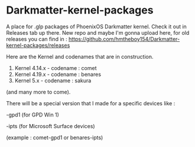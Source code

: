 # Darkmatter-kernel-packages
A place for .glp packages of PhoenixOS Darkmatter kernel. Check it out in Releases tab up there.
New repo and maybe I'm gonna upload here, for old releases you can find in : https://github.com/hmtheboy154/Darkmatter-kernel-packages/releases

Here are the Kernel and codenames that are in construction.

1. Kernel 4.14.x  -   codename : comet
2. Kernel 4.19.x  -   codename : benares
3. Kernel 5.x     -   codename : sakura

(and many more to come).

There will be a special version that I made for a specific devices like :

 -gpd1 (for GPD Win 1)
 
 -ipts (for Microsoft Surface devices)
 

(example : comet-gpd1 or benares-ipts)

